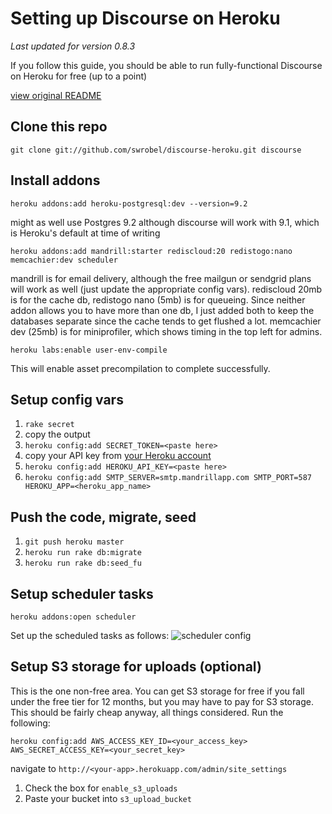 Setting up Discourse on Heroku
==============================
*Last updated for version 0.8.3*

If you follow this guide, you should be able to run fully-functional Discourse on Heroku for free (up to a point)

[view original README](README_ORIG.md)

Clone this repo
---------------
`git clone git://github.com/swrobel/discourse-heroku.git discourse`

Install addons
--------------
`heroku addons:add heroku-postgresql:dev --version=9.2`

might as well use Postgres 9.2 although discourse will work with 9.1, which is Heroku's default at time of writing

`heroku addons:add mandrill:starter rediscloud:20 redistogo:nano memcachier:dev scheduler`

mandrill is for email delivery, although the free mailgun or sendgrid plans will work as well (just update the appropriate config vars). rediscloud 20mb is for the cache db, redistogo nano (5mb) is for queueing. Since neither addon allows you to have more than one db, I just added both to keep the databases separate since the cache tends to get flushed a lot. memcachier dev (25mb) is for miniprofiler, which shows timing in the top left for admins.

`heroku labs:enable user-env-compile`

This will enable asset precompilation to complete successfully.

Setup config vars
-----------------
1. `rake secret`
1. copy the output
1. `heroku config:add SECRET_TOKEN=<paste here>`
1. copy your API key from [your Heroku account](https://dashboard.heroku.com/account)
1. `heroku config:add HEROKU_API_KEY=<paste here>`
1. `heroku config:add SMTP_SERVER=smtp.mandrillapp.com SMTP_PORT=587 HEROKU_APP=<heroku_app_name>`

Push the code, migrate, seed
----------------------------
1. `git push heroku master`
1. `heroku run rake db:migrate`
1. `heroku run rake db:seed_fu`

Setup scheduler tasks
---------------------
`heroku addons:open scheduler`

Set up the scheduled tasks as follows:
![scheduler config](http://d.pr/i/EL57+)

Setup S3 storage for uploads (optional)
---------------------------------------
This is the one non-free area. You can get S3 storage for free if you fall under the free tier for 12 months, but you may have to pay for S3 storage. This should be fairly cheap anyway, all things considered. Run the following:

`heroku config:add AWS_ACCESS_KEY_ID=<your_access_key> AWS_SECRET_ACCESS_KEY=<your_secret_key>`

navigate to `http://<your-app>.herokuapp.com/admin/site_settings`

1. Check the box for `enable_s3_uploads`
2. Paste your bucket into `s3_upload_bucket`
